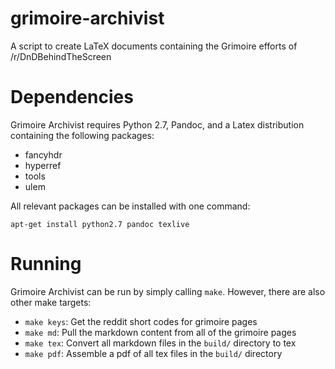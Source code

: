 # grimoire-archivist
A script to create LaTeX documents containing the Grimoire efforts of /r/DnDBehindTheScreen

# Dependencies
Grimoire Archivist requires Python 2.7, Pandoc, and a Latex distribution containing the following packages:

 * fancyhdr
 * hyperref
 * tools
 * ulem

All relevant packages can be installed with one command:

    apt-get install python2.7 pandoc texlive


# Running
Grimoire Archivist can be run by simply calling `make`. However, there are also other make targets:

 * `make keys`: Get the reddit short codes for grimoire pages
 * `make md`: Pull the markdown content from all of the grimoire pages
 * `make tex`: Convert all markdown files in the `build/` directory to tex
 * `make pdf`: Assemble a pdf of all tex files in the `build/` directory
